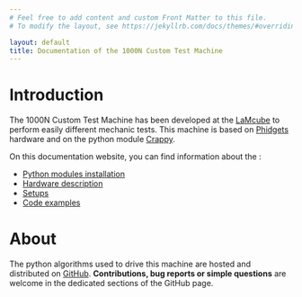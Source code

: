 ```yaml
---
# Feel free to add content and custom Front Matter to this file.
# To modify the layout, see https://jekyllrb.com/docs/themes/#overriding-theme-defaults

layout: default
title: Documentation of the 1000N Custom Test Machine
---
```


# Introduction

The 1000N Custom Test Machine has been developed at the 
[LaMcube](https://lamcube.univ-lille.fr/) to perform 
easily different mechanic tests. This machine is based on 
[Phidgets](https://www.phidgets.com/) hardware and
on the python module 
[Crappy](https://crappy.readthedocs.io/en/stable/index.html).

On this documentation website, you can find information about the :

- [Python modules installation](installation.markdown)
- [Hardware description](hardware_description.markdown)
- [Setups](setups.markdown)
- [Code examples](code_example.markdown)

# About

The python algorithms used to drive this machine are hosted and distributed on 
[GitHub](https://github.com/LaboratoireMecaniqueLille/1000NCustomTestMachine). 
**Contributions, bug reports or simple questions** are welcome in the 
dedicated sections of the GitHub page.